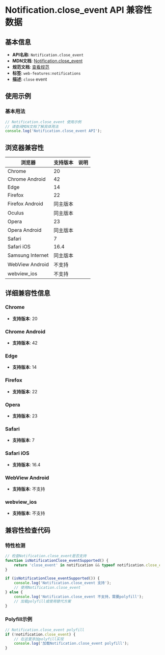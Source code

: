 # Notification.close_event API 兼容性数据

## 基本信息

- **API名称**: `Notification.close_event`
- **MDN文档**: [Notification.close_event](https://developer.mozilla.org/docs/Web/API/Notification/close_event)
- **规范文档**: [查看规范](https://notifications.spec.whatwg.org/#dom-notification-onclose)
- **标签**: `web-features:notifications`
- **描述**: `close` event

## 使用示例

### 基本用法

```javascript
// Notification.close_event 使用示例
// 请查阅MDN文档了解具体用法
console.log('Notification.close_event API');
```

## 浏览器兼容性

| 浏览器 | 支持版本 | 说明 |
|--------|----------|------|
| Chrome | 20 |  |
| Chrome Android | 42 |  |
| Edge | 14 |  |
| Firefox | 22 |  |
| Firefox Android | 同主版本 |  |
| Oculus | 同主版本 |  |
| Opera | 23 |  |
| Opera Android | 同主版本 |  |
| Safari | 7 |  |
| Safari iOS | 16.4 |  |
| Samsung Internet | 同主版本 |  |
| WebView Android | 不支持 |  |
| webview_ios | 不支持 |  |

## 详细兼容性信息

### Chrome

- **支持版本**: 20

### Chrome Android

- **支持版本**: 42

### Edge

- **支持版本**: 14

### Firefox

- **支持版本**: 22

### Opera

- **支持版本**: 23

### Safari

- **支持版本**: 7

### Safari iOS

- **支持版本**: 16.4

### WebView Android

- **支持版本**: 不支持

### webview_ios

- **支持版本**: 不支持

## 兼容性检查代码

### 特性检测

```javascript
// 检查Notification.close_event是否支持
function isNotificationClose_eventSupported() {
    return 'close_event' in notification && typeof notification.close_event === 'function';
}

if (isNotificationClose_eventSupported()) {
    console.log('Notification.close_event 支持');
    // 使用Notification.close_event
} else {
    console.log('Notification.close_event 不支持，需要polyfill');
    // 加载polyfill或使用替代方案
}
```

### Polyfill示例

```javascript
// Notification.close_event polyfill
if (!notification.close_event) {
    // 在这里添加polyfill实现
    console.log('加载Notification.close_event polyfill');
}
```

